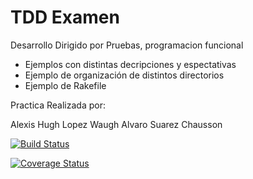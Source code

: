 TDD Examen
================

Desarrollo Dirigido por Pruebas,
programacion funcional

  * Ejemplos con distintas decripciones y espectativas 
  * Ejemplo de organización de distintos directorios
  * Ejemplo de Rakefile
  
  Practica Realizada por:
  
  Alexis Hugh Lopez Waugh
  Alvaro Suarez Chausson


<a href='https://travis-ci.org/alu0100204148/LPP_T_10_P10'><img src='https://travis-ci.org/alu0100204148/LPP_T_10_P10.svg?branch=master' alt='Build Status' /></a>



<a href='https://coveralls.io/r/alu0100204148/LPP_T_10_P10'><img src='https://coveralls.io/repos/alu0100204148/LPP_T_10_P10/badge.png' alt='Coverage Status' /></a>

